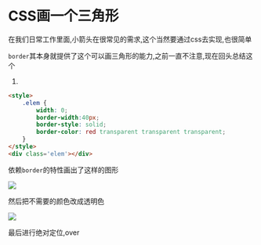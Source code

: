 # CSS画一个三角形

在我们日常工作里面,小箭头在很常见的需求,这个当然要通过css去实现,也很简单

`border`其本身就提供了这个可以画三角形的能力,之前一直不注意,现在回头总结这个



1. 

````html
<style>
    .elem {
        width: 0;
        border-width:40px;
        border-style: solid;
        border-color: red transparent transparent transparent;
    }
</style>
<div class='elem'></div>
````

依赖`border`的特性画出了这样的图形

![](http://www.vkcyan.top/FnXDyjCjdp-grMp0OteUnVusjn2t.png)

然后把不需要的颜色改成透明色

![](http://www.vkcyan.top/FiohLfkg037lpMgjz2nyupvC7qa_.png)

最后进行绝对定位,over



